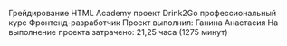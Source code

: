 Грейдирование HTML Academy проект Drink2Go профессиональный курс Фронтенд-разработчик
Проект выполнил: Ганина Анастасия
На выполнение проекта затрачено: 21,25 часа (1275 минут)
